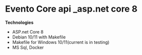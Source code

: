  # Evento Core api _asp.net core 8



**Technologies**
  <ul>
    <li>ASP.net Core 8</li>
    <li>Debian 10/11 with Makefile</li>
    <li>Makefile for Windows 10/11(current is in testing)</li>
    <li>MS Sql, Docker</li>
  </ul>